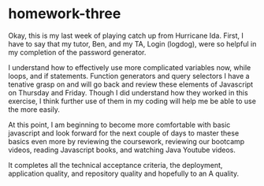 # homework-three
Okay, this is my last week of playing catch up from Hurricane Ida. First, I have to say that my tutor, Ben, and my TA, Login (logdog), were so helpful in my completion of the password generator. 

I understand how to effectively use more complicated variables now, while loops, and if statements. Function generators and query selectors I have a tenative grasp on and will go back and review these elements of Javascript on Thursday and Friday. Though I did understand how they worked in this exercise, I think further use of them in my coding will help me be able to use the more easily.

At this point, I am beginning to become more comfortable with basic javascript and look forward for the next couple of days to master these basics even more by reviewing the coursework, reviewing our bootcamp videos, reading Javascript books, and watching Java Youtube videos.

It completes all the technical acceptance criteria, the deployment, application quality, and repository quality and hopefully to an A quality.
